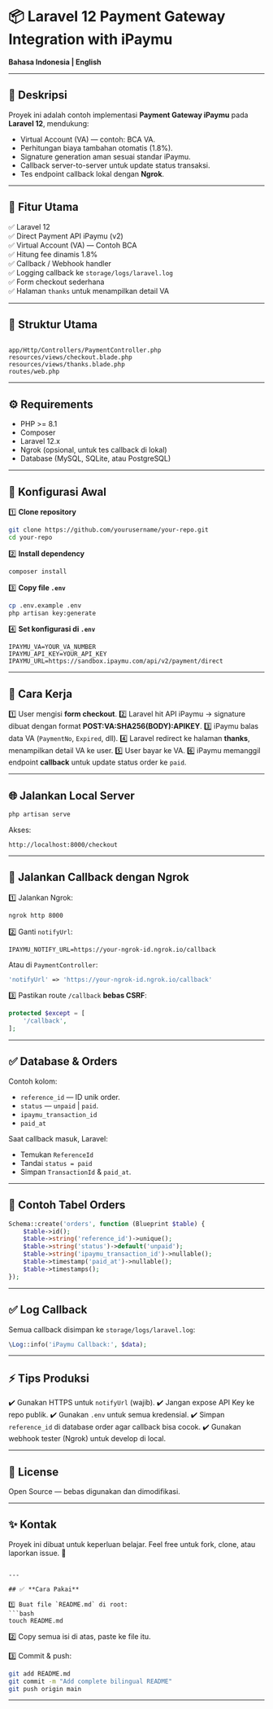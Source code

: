 # 📦 Laravel 12 Payment Gateway Integration with iPaymu

**Bahasa Indonesia | English**

---

## 📌 Deskripsi

Proyek ini adalah contoh implementasi **Payment Gateway iPaymu** pada **Laravel 12**, mendukung:
- Virtual Account (VA) — contoh: BCA VA.
- Perhitungan biaya tambahan otomatis (1.8%).
- Signature generation aman sesuai standar iPaymu.
- Callback server-to-server untuk update status transaksi.
- Tes endpoint callback lokal dengan **Ngrok**.

---

## 🚀 Fitur Utama

✅ Laravel 12  
✅ Direct Payment API iPaymu (v2)  
✅ Virtual Account (VA) — Contoh BCA  
✅ Hitung fee dinamis 1.8%  
✅ Callback / Webhook handler  
✅ Logging callback ke `storage/logs/laravel.log`  
✅ Form checkout sederhana  
✅ Halaman `thanks` untuk menampilkan detail VA

---

## 📂 Struktur Utama

```

app/Http/Controllers/PaymentController.php
resources/views/checkout.blade.php
resources/views/thanks.blade.php
routes/web.php

````

---

## ⚙️ Requirements

- PHP >= 8.1
- Composer
- Laravel 12.x
- Ngrok (opsional, untuk tes callback di lokal)
- Database (MySQL, SQLite, atau PostgreSQL)

---

## 🔑 Konfigurasi Awal

1️⃣ **Clone repository**

```bash
git clone https://github.com/yourusername/your-repo.git
cd your-repo
````

2️⃣ **Install dependency**

```bash
composer install
```

3️⃣ **Copy file `.env`**

```bash
cp .env.example .env
php artisan key:generate
```

4️⃣ **Set konfigurasi di `.env`**

```env
IPAYMU_VA=YOUR_VA_NUMBER
IPAYMU_API_KEY=YOUR_API_KEY
IPAYMU_URL=https://sandbox.ipaymu.com/api/v2/payment/direct
```

---

## 🧾 Cara Kerja

1️⃣ User mengisi **form checkout**.
2️⃣ Laravel hit API iPaymu → signature dibuat dengan format **POST\:VA\:SHA256(BODY)\:APIKEY**.
3️⃣ iPaymu balas data VA (`PaymentNo`, `Expired`, dll).
4️⃣ Laravel redirect ke halaman **thanks**, menampilkan detail VA ke user.
5️⃣ User bayar ke VA.
6️⃣ iPaymu memanggil endpoint **callback** untuk update status order ke `paid`.

---

## 🌐 Jalankan Local Server

```bash
php artisan serve
```

Akses:

```
http://localhost:8000/checkout
```

---

## 🔔 Jalankan Callback dengan Ngrok

1️⃣ Jalankan Ngrok:

```bash
ngrok http 8000
```

2️⃣ Ganti `notifyUrl`:

```env
IPAYMU_NOTIFY_URL=https://your-ngrok-id.ngrok.io/callback
```

Atau di `PaymentController`:

```php
'notifyUrl' => 'https://your-ngrok-id.ngrok.io/callback'
```

3️⃣ Pastikan route `/callback` **bebas CSRF**:

```php
protected $except = [
    '/callback',
];
```

---

## ✅ Database & Orders

Contoh kolom:

* `reference_id` — ID unik order.
* `status` — `unpaid` | `paid`.
* `ipaymu_transaction_id`
* `paid_at`

Saat callback masuk, Laravel:

* Temukan `ReferenceId`
* Tandai `status = paid`
* Simpan `TransactionId` & `paid_at`.

---

## 📄 Contoh Tabel Orders

```php
Schema::create('orders', function (Blueprint $table) {
    $table->id();
    $table->string('reference_id')->unique();
    $table->string('status')->default('unpaid');
    $table->string('ipaymu_transaction_id')->nullable();
    $table->timestamp('paid_at')->nullable();
    $table->timestamps();
});
```

---

## ✅ Log Callback

Semua callback disimpan ke `storage/logs/laravel.log`:

```php
\Log::info('iPaymu Callback:', $data);
```

---

## ⚡ Tips Produksi

✔️ Gunakan HTTPS untuk `notifyUrl` (wajib).
✔️ Jangan expose API Key ke repo publik.
✔️ Gunakan `.env` untuk semua kredensial.
✔️ Simpan `reference_id` di database order agar callback bisa cocok.
✔️ Gunakan webhook tester (Ngrok) untuk develop di local.

---

## 📌 License

Open Source — bebas digunakan dan dimodifikasi.

---

## ✨ Kontak

Proyek ini dibuat untuk keperluan belajar.
Feel free untuk fork, clone, atau laporkan issue. 🚀

````

---

## ✅ **Cara Pakai**

1️⃣ Buat file `README.md` di root:  
```bash
touch README.md
````

2️⃣ Copy semua isi di atas, paste ke file itu.

3️⃣ Commit & push:

```bash
git add README.md
git commit -m "Add complete bilingual README"
git push origin main
```

---


